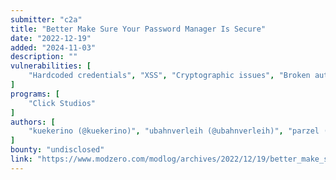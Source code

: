 ```yaml
---
submitter: "c2a"
title: "Better Make Sure Your Password Manager Is Secure"
date: "2022-12-19"
added: "2024-11-03"
description: ""
vulnerabilities: [
    "Hardcoded credentials", "XSS", "Cryptographic issues", "Broken authorization", "Authentication bypass"
]
programs: [
    "Click Studios"
]
authors: [
    "kuekerino (@kuekerino)", "ubahnverleih (@ubahnverleih)", "parzel (@parzel2)"
]
bounty: "undisclosed"
link: "https://www.modzero.com/modlog/archives/2022/12/19/better_make_sure_your_password_manager_is_secure/index.html"
---
```




